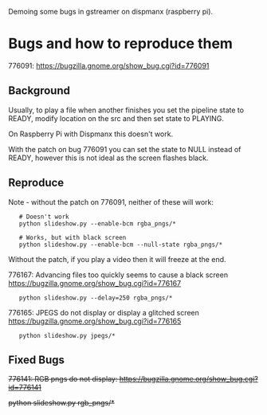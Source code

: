 Demoing some bugs in gstreamer on dispmanx (raspberry pi).


Bugs and how to reproduce them
==============================

776091: https://bugzilla.gnome.org/show_bug.cgi?id=776091

Background
----------

Usually, to play a file when another finishes you set the pipeline state
to READY, modify location on the src and then set state to PLAYING.

On Raspberry Pi with Dispmanx this doesn't work.

With the patch on bug 776091 you can set the state to NULL instead of READY,
however this is not ideal as the screen flashes black.

Reproduce
---------

Note - without the patch on 776091, neither of these will work:

       # Doesn't work
       python slideshow.py --enable-bcm rgba_pngs/*

       # Works, but with black screen
       python slideshow.py --enable-bcm --null-state rgba_pngs/*

Without the patch, if you play a video then it will freeze at the end.

776167: Advancing files too quickly seems to cause a black screen
       https://bugzilla.gnome.org/show_bug.cgi?id=776167

       python slideshow.py --delay=250 rgba_pngs/*

776165: JPEGS do not display or display a glitched screen
       https://bugzilla.gnome.org/show_bug.cgi?id=776165

       python slideshow.py jpegs/*


Fixed Bugs
----------

~~776141: RGB pngs do not display: https://bugzilla.gnome.org/show_bug.cgi?id=776141~~

~~python slideshow.py rgb_pngs/*~~


